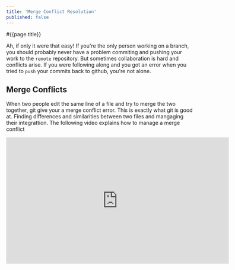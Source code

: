 ```yaml
---
title: 'Merge Conflict Resolution'
published: false
---
```


#{{page.title}}

Ah, if only it were that easy! If you're the only person working on a branch, you should probably never have a problem commiting and pushing your work to the `remote` repository. But sometimes collaboration is hard and conflicts arise. If you were following along and you got an error when you tried to `push` your commits back to github, you're not alone. 

## Merge Conflicts

When two people edit the same line of a file and try to merge the two together, git give your a merge conflict error. This is exactly what git is good at. Finding differences and similarities between two files and mangaging their integrattion. The following video explains how to manage a merge conflict

<iframe width="600" height="340" src="https://www.youtube.com/embed/qxb3gyhqK9M" frameborder="0" allow="accelerometer; autoplay; encrypted-media; gyroscope; picture-in-picture" allowfullscreen></iframe>